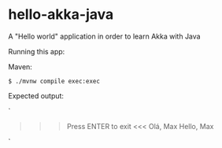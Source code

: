 # hello-akka-java
A "Hello world" application in order to learn Akka with Java

Running this app:

Maven:

`
$ ./mvnw compile exec:exec
`

Expected output:

`
>>> Press ENTER to exit <<<
Olá, Max
Hello, Max

`
